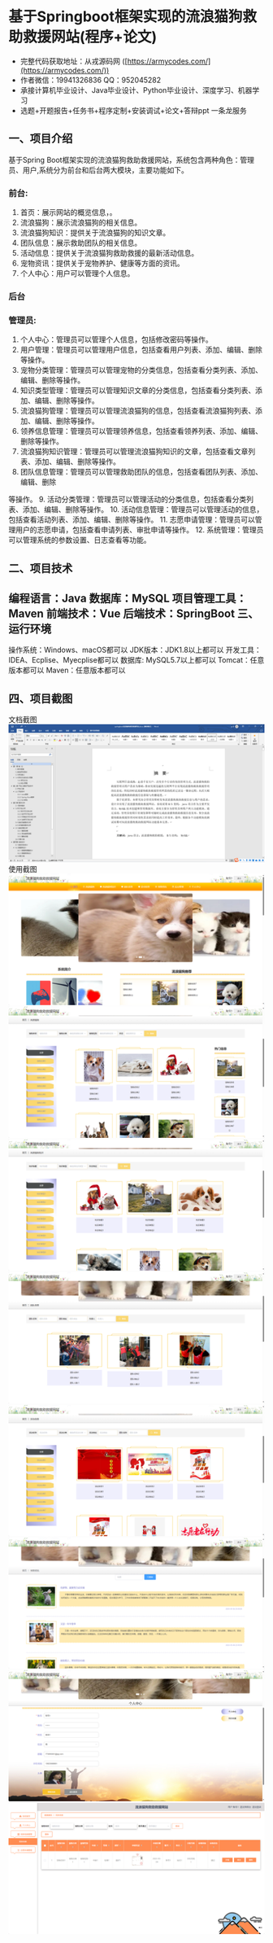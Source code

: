 基于Springboot框架实现的流浪猫狗救助救援网站(程序+论文)
=
- 完整代码获取地址：从戎源码网 ([https://armycodes.com/](https://armycodes.com/))
- 作者微信：19941326836  QQ：952045282 
- 承接计算机毕业设计、Java毕业设计、Python毕业设计、深度学习、机器学习
- 选题+开题报告+任务书+程序定制+安装调试+论文+答辩ppt 一条龙服务

一、项目介绍
---
基于Spring Boot框架实现的流浪猫狗救助救援网站，系统包含两种角色：管理员、用户,系统分为前台和后台两大模块，主要功能如下。
### 前台:
1. 首页：展示网站的概览信息，。
2. 流浪猫狗：展示流浪猫狗的相关信息。
3. 流浪猫狗知识：提供关于流浪猫狗的知识文章。
4. 团队信息：展示救助团队的相关信息。
5. 活动信息：提供关于流浪猫狗救助救援的最新活动信息。
6. 宠物资讯：提供关于宠物养护、健康等方面的资讯。
7. 个人中心：用户可以管理个人信息。
### 后台
### 管理员:
1. 个人中心：管理员可以管理个人信息，包括修改密码等操作。
2. 用户管理：管理员可以管理用户信息，包括查看用户列表、添加、编辑、删除等操作。
3. 宠物分类管理：管理员可以管理宠物的分类信息，包括查看分类列表、添加、编辑、删除等操作。
4. 知识类型管理：管理员可以管理知识文章的分类信息，包括查看分类列表、添加、编辑、删除等操作。
5. 流浪猫狗管理：管理员可以管理流浪猫狗的信息，包括查看流浪猫狗列表、添加、编辑、删除等操作。
6. 领养信息管理：管理员可以管理领养信息，包括查看领养列表、添加、编辑、删除等操作。
7. 流浪猫狗知识管理：管理员可以管理流浪猫狗知识的文章，包括查看文章列表、添加、编辑、删除等操作。
8. 团队信息管理：管理员可以管理救助团队的信息，包括查看团队列表、添加、编辑、删除


等操作。
9. 活动分类管理：管理员可以管理活动的分类信息，包括查看分类列表、添加、编辑、删除等操作。
10. 活动信息管理：管理员可以管理活动的信息，包括查看活动列表、添加、编辑、删除等操作。
11. 志愿申请管理：管理员可以管理用户的志愿申请，包括查看申请列表、审批申请等操作。
12. 系统管理：管理员可以管理系统的参数设置、日志查看等功能。


二、项目技术
---
编程语言：Java
数据库：MySQL
项目管理工具：Maven
前端技术：Vue
后端技术：SpringBoot
三、运行环境
---
操作系统：Windows、macOS都可以
JDK版本：JDK1.8以上都可以
开发工具：IDEA、Ecplise、Myecplise都可以
数据库: MySQL5.7以上都可以
Tomcat：任意版本都可以
Maven：任意版本都可以

四、项目截图
---
文档截图
![](liamge/1.png)
使用截图
![](image/1.png)
![](image/2.png)
![](image/3.png)
![](image/4.png)
![](image/5.png)
![](image/6.png)
![](image/7.png)
![](image/8.png)
